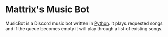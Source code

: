 # Mattrix's Music Bot

MusicBot is a Discord music bot written in [Python](https://www.python.org "Python homepage"). It plays requested songs and if the queue becomes empty it will play through a list of existing songs.
